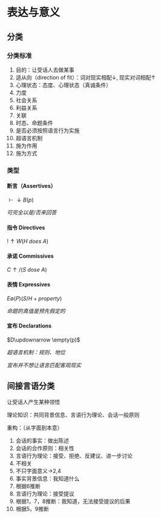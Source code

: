 # 表达与意义

## 分类

### 分类标准

1. 目的：让受话人去做某事
2. 适从向（direction of fit）：词对现实相配$\downarrow$, 现实对词相配$\uparrow$
3. 心理状态：态度、心理状态（真诚条件）
4. 力度
5. 社会关系
6. 利益关系
7. 关联
8. 时态、命题条件
9. 是否必须按照语言行为实施
10. 超语言机制
11. 施为作用
12. 施为方式

### 类型

#### 断言（Assertives）

$\vdash\downarrow B(p)$

*可完全以是/否来回答*

#### 指令 Directives

$!\uparrow W(H~does~A)$

#### 承诺 Commissives

$C\uparrow / (S~dose~A)$

#### 表情 Expressives

$E\emptyset(P)(S/H+property)$

*命题的真值是预先假定的*

#### 宣布 Declarations

$D\updownarrow \empty(p)$

*超语言机制：规则、地位*

*宣布并不想让语言匹配客观现实*



## 间接言语分类

让受话人产生某种领悟

理论知识：共同背景信息、言语行为理论、会话一般原则

重构：（从字面到本意）

1. 会话的事实：做出陈述
2. 会话的合作原则：相关性
3. 言语行为理论：接受、拒绝、反建议、进一步讨论
4. 不相关
5. 不只字面意义->2,4
6. 事实背景信息：我知道什么
7. 根据6推断
8. 言语行为理论：接受提议
9. 根据1，7，8推断：我知道，无法接受提议的后果
10. 根据5，9推断

